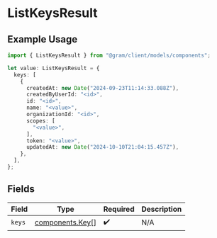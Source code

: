 # ListKeysResult

## Example Usage

```typescript
import { ListKeysResult } from "@gram/client/models/components";

let value: ListKeysResult = {
  keys: [
    {
      createdAt: new Date("2024-09-23T11:14:33.088Z"),
      createdByUserId: "<id>",
      id: "<id>",
      name: "<value>",
      organizationId: "<id>",
      scopes: [
        "<value>",
      ],
      token: "<value>",
      updatedAt: new Date("2024-10-10T21:04:15.457Z"),
    },
  ],
};
```

## Fields

| Field                                              | Type                                               | Required                                           | Description                                        |
| -------------------------------------------------- | -------------------------------------------------- | -------------------------------------------------- | -------------------------------------------------- |
| `keys`                                             | [components.Key](../../models/components/key.md)[] | :heavy_check_mark:                                 | N/A                                                |